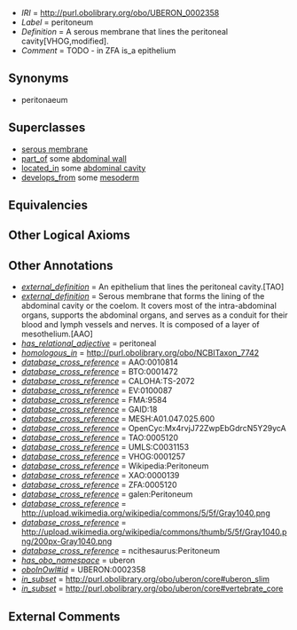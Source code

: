  * *IRI* = http://purl.obolibrary.org/obo/UBERON_0002358
 * *Label* = peritoneum
 * *Definition* = A serous membrane that lines the peritoneal cavity[VHOG,modified].
 * *Comment* = TODO - in ZFA is_a epithelium

## Synonyms

 * peritonaeum

## Superclasses

 * [serous membrane](../../UBERON/42/UBERON_0000042.md)
 * [part_of](../../BFO/50/BFO_0000050.md) some [abdominal wall](../../UBERON/97/UBERON_0003697.md)
 * [located_in](../../RO/25/RO_0001025.md) some [abdominal cavity](../../UBERON/84/UBERON_0003684.md)
 * [develops_from](../../RO/02/RO_0002202.md) some [mesoderm](../../UBERON/26/UBERON_0000926.md)

## Equivalencies


## Other Logical Axioms


## Other Annotations

 * *[external_definition](../../UBPROP/01/UBPROP_0000001.md)* = An epithelium that lines the peritoneal cavity.[TAO]
 * *[external_definition](../../UBPROP/01/UBPROP_0000001.md)* = Serous membrane that forms the lining of the abdominal cavity or the coelom. It covers most of the intra-abdominal organs, supports the abdominal organs, and serves as a conduit for their blood and lymph vessels and nerves. It is composed of a layer of mesothelium.[AAO]
 * *[has_relational_adjective](../../UBPROP/07/UBPROP_0000007.md)* = peritoneal
 * *[homologous_in](../../core#homologous/in/core#homologous_in.md)* = http://purl.obolibrary.org/obo/NCBITaxon_7742
 * *[database_cross_reference](../../ef/oboInOwl#hasDbXref.md)* = AAO:0010814
 * *[database_cross_reference](../../ef/oboInOwl#hasDbXref.md)* = BTO:0001472
 * *[database_cross_reference](../../ef/oboInOwl#hasDbXref.md)* = CALOHA:TS-2072
 * *[database_cross_reference](../../ef/oboInOwl#hasDbXref.md)* = EV:0100087
 * *[database_cross_reference](../../ef/oboInOwl#hasDbXref.md)* = FMA:9584
 * *[database_cross_reference](../../ef/oboInOwl#hasDbXref.md)* = GAID:18
 * *[database_cross_reference](../../ef/oboInOwl#hasDbXref.md)* = MESH:A01.047.025.600
 * *[database_cross_reference](../../ef/oboInOwl#hasDbXref.md)* = OpenCyc:Mx4rvjJ72ZwpEbGdrcN5Y29ycA
 * *[database_cross_reference](../../ef/oboInOwl#hasDbXref.md)* = TAO:0005120
 * *[database_cross_reference](../../ef/oboInOwl#hasDbXref.md)* = UMLS:C0031153
 * *[database_cross_reference](../../ef/oboInOwl#hasDbXref.md)* = VHOG:0001257
 * *[database_cross_reference](../../ef/oboInOwl#hasDbXref.md)* = Wikipedia:Peritoneum
 * *[database_cross_reference](../../ef/oboInOwl#hasDbXref.md)* = XAO:0000139
 * *[database_cross_reference](../../ef/oboInOwl#hasDbXref.md)* = ZFA:0005120
 * *[database_cross_reference](../../ef/oboInOwl#hasDbXref.md)* = galen:Peritoneum
 * *[database_cross_reference](../../ef/oboInOwl#hasDbXref.md)* = http://upload.wikimedia.org/wikipedia/commons/5/5f/Gray1040.png
 * *[database_cross_reference](../../ef/oboInOwl#hasDbXref.md)* = http://upload.wikimedia.org/wikipedia/commons/thumb/5/5f/Gray1040.png/200px-Gray1040.png
 * *[database_cross_reference](../../ef/oboInOwl#hasDbXref.md)* = ncithesaurus:Peritoneum
 * *[has_obo_namespace](../../ce/oboInOwl#hasOBONamespace.md)* = uberon
 * *[oboInOwl#id](../../id/oboInOwl#id.md)* = UBERON:0002358
 * *[in_subset](../../et/oboInOwl#inSubset.md)* = http://purl.obolibrary.org/obo/uberon/core#uberon_slim
 * *[in_subset](../../et/oboInOwl#inSubset.md)* = http://purl.obolibrary.org/obo/uberon/core#vertebrate_core

## External Comments

